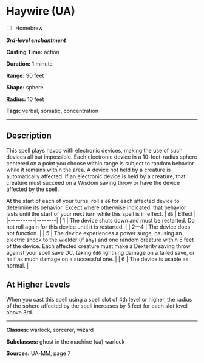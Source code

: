 # Haywire (UA)

- [ ] Homebrew

***3rd-level enchantment***

**Casting Time:** action

**Duration:** 1 minute

**Range:** 90 feet

**Shape:** sphere

**Radius:** 10 feet

**Tags:** verbal, somatic, concentration

---

## Description
This spell plays havoc with electronic devices, making the use of such devices all but impossible.
Each electronic device in a 10-foot-radius sphere centered on a point you choose within range is subject to random behavior while it remains within the area.
A device not held by a creature is automatically affected.
If an electronic device is held by a creature, that creature must succeed on a Wisdom saving throw or have the device affected by the spell.

At the start of each of your turns, roll a `d6` for each affected device to determine its behavior.
Except where otherwise indicated, that behavior lasts until the start of your next turn while this spell is in effect.
| `d6`      | Effect |
|-----------|--------|
| 1         | The device shuts down and must be restarted. Do not roll again for this device until it is restarted. |
| 2&mdash;4 | The device does not function. |
| 5         | The device experiences a power surge, causing an electric shock to the wielder (if any) and one random creature within 5 feet of the device. Each affected creature must make a Dexterity saving throw against your spell save DC, taking `6d6` lightning damage on a failed save, or half as much damage on a successful one. |
| 6         | The device is usable as normal. |

## At Higher Levels
When you cast this spell using a spell slot of 4th level or higher, the radius of the sphere affected by the spell increases by 5 feet for each slot level above 3rd.

---

**Classes:** warlock, sorcerer, wizard

**Subclasses:** ghost in the machine (ua) warlock

**Sources:** UA-MM, page 7
